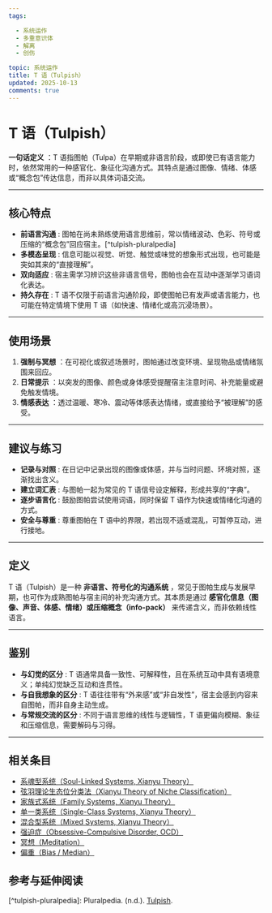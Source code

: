```yaml
---
tags:

  - 系统运作
  - 多重意识体
  - 解离
  - 创伤

topic: 系统运作
title: T 语（Tulpish）
updated: 2025-10-13
comments: true
---
```


# T 语（Tulpish）

**一句话定义** ：T 语指图帕（Tulpa）在早期或非语言阶段，或即使已有语言能力时，依然常用的一种感官化、象征化沟通方式。其特点是通过图像、情绪、体感或“概念包”传达信息，而非以具体词语交流。

______________________________________________________________________

## 核心特点

- **前语言沟通** : 图帕在尚未熟练使用语言思维前，常以情绪波动、色彩、符号或压缩的“概念包”回应宿主。[^tulpish-pluralpedia]
- **多模态呈现** : 信息可能以视觉、听觉、触觉或味觉的想象形式出现，也可能是突如其来的“直接理解”。
- **双向适应** : 宿主需学习辨识这些非语言信号，图帕也会在互动中逐渐学习语词化表达。
- **持久存在** : T 语不仅限于前语言沟通阶段，即使图帕已有发声或语言能力，也可能在特定情境下使用 T 语（如快速、情绪化或高沉浸场景）。

______________________________________________________________________

## 使用场景

1. **强制与冥想** ：在可视化或叙述场景时，图帕通过改变环境、呈现物品或情绪氛围来回应。
1. **日常提示** ：以突发的图像、颜色或身体感受提醒宿主注意时间、补充能量或避免触发情境。
1. **情感表达** ：透过温暖、寒冷、震动等体感表达情绪，或直接给予“被理解”的感受。

______________________________________________________________________

## 建议与练习

- **记录与对照** : 在日记中记录出现的图像或体感，并与当时问题、环境对照，逐渐找出含义。
- **建立词汇表** : 与图帕一起为常见的 T 语信号设定解释，形成共享的“字典”。
- **逐步语言化** : 鼓励图帕尝试使用词语，同时保留 T 语作为快速或情绪化沟通的方式。
- **安全与尊重** : 尊重图帕在 T 语中的界限，若出现不适或混乱，可暂停互动，进行接地。

______________________________________________________________________

## 定义

T 语（Tulpish）是一种 **非语言、符号化的沟通系统** ，常见于图帕生成与发展早期，也可作为成熟图帕与宿主间的补充沟通方式。其本质是通过 **感官化信息（图像、声音、体感、情绪）或压缩概念（info-pack）** 来传递含义，而非依赖线性语言。

______________________________________________________________________

## 鉴别

- **与幻觉的区分** : T 语通常具备一致性、可解释性，且在系统互动中具有语境意义；单纯幻觉缺乏互动和连贯性。
- **与自我想象的区分** : T 语往往带有“外来感”或“非自发性”，宿主会感到内容来自图帕，而非自身主动生成。
- **与常规交流的区分** : 不同于语言思维的线性与逻辑性，T 语更偏向模糊、象征和压缩信息，需要解码与习得。

______________________________________________________________________

## 相关条目

- [系魂型系统（Soul-Linked Systems, Xianyu Theory）](Soul-Linked-Systems-Xianyu.md)
- [弦羽理论生态位分类法（Xianyu Theory of Niche Classification）](Xianyu-Theory-Niche-Classification.md)
- [家族式系统（Family Systems, Xianyu Theory）](Family-Systems-Xianyu.md)
- [单一类系统（Single-Class Systems, Xianyu Theory）](Single-Class-Systems-Xianyu.md)
- [混合型系统（Mixed Systems, Xianyu Theory）](Mixed-Systems-Xianyu.md)
- [强迫症（Obsessive-Compulsive Disorder, OCD）](OCD.md)
- [冥想（Meditation）](Meditation.md)
- [偏重（Bias / Median）](Bias.md)

## 参考与延伸阅读

\[^tulpish-pluralpedia\]: Pluralpedia. (n.d.). [Tulpish](https://pluralpedia.org/w/Tulpish).
